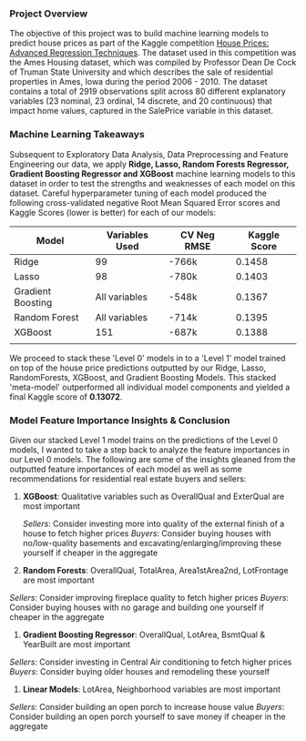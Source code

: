 ### Project Overview 

The objective of this project was to build machine learning models to predict house prices as part of the Kaggle competition [House Prices: Advanced Regression Techniques](https://www.kaggle.com/c/house-prices-advanced-regression-techniques). The dataset used in this competition was the Ames Housing dataset, which was compiled by Professor Dean De Cock of Truman State University and which describes the sale of residential properties in Ames, Iowa during the period 2006 - 2010. The dataset contains a total of 2919 observations split across 80 different explanatory variables (23 nominal, 23 ordinal, 14 discrete, and 20 continuous) that impact home values, captured in the SalePrice variable in this dataset.


### Machine Learning Takeaways

Subsequent to Exploratory Data Analysis, Data Preprocessing and Feature Engineering our data, we apply **Ridge, Lasso, Random Forests Regressor, Gradient Boosting Regressor and XGBoost** machine learning models to this dataset in order to test the strengths and weaknesses of each model on this dataset. Careful hyperparameter tuning of each model produced the following cross-validated negative Root Mean Squared Error scores and Kaggle Scores (lower is better) for each of our models:

| Model             | Variables Used | CV Neg RMSE | Kaggle Score |   
|-------------------|----------------|-------------|--------------|
| Ridge             | 99             | -766k       | 0.1458       |   
| Lasso             | 98             | -780k       | 0.1403       |   
| Gradient Boosting | All variables  | -548k       | 0.1367       |   
| Random Forest     | All variables  | -714k       | 0.1395       |   
| XGBoost           | 151            | -687k       | 0.1388       |   
|                   |                |             |              |   

We proceed to stack these 'Level 0' models in to a 'Level 1' model trained on top of the house price predictions outputted by our Ridge, Lasso, RandomForests, XGBoost, and Gradient Boosting Models. This stacked 'meta-model' outperformed all individual model components and yielded a final Kaggle score of **0.13072**.


### Model Feature Importance Insights & Conclusion

Given our stacked Level 1 model trains on the predictions of the Level 0 models, I wanted to take a step back to analyze the feature importances in our Level 0 models. The following are some of the insights gleaned from the outputted feature importances of each model as well as some recommendations for residential real estate buyers and sellers:

1. **XGBoost**: Qualitative variables such as OverallQual and ExterQual are most important

    *Sellers*: Consider investing more into quality of the external finish of a house to fetch higher prices
    *Buyers*: Consider buying houses with no/low-quality basements and excavating/enlarging/improving these yourself if cheaper in the aggregate

1. **Random Forests**: OverallQual, TotalArea, Area1stArea2nd, LotFrontage are most important

*Sellers*: Consider improving fireplace quality to fetch higher prices
*Buyers*: Consider buying houses with no garage and building one yourself if cheaper in the aggregate

1. **Gradient Boosting Regressor**: OverallQual, LotArea, BsmtQual & YearBuilt are most important

*Sellers*: Consider investing in Central Air conditioning to fetch higher prices
*Buyers*: Consider buying older houses and remodeling these yourself

1. **Linear Models**: LotArea, Neighborhood variables are most important

*Sellers*: Consider building an open porch to increase house value
*Buyers*: Consider building an open porch yourself to save money if cheaper in the aggregate
